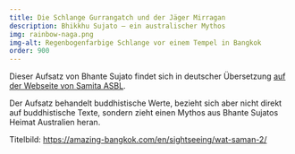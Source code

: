 ```yaml
---
title: Die Schlange Gurrangatch und der Jäger Mirragan
description: Bhikkhu Sujato – ein australischer Mythos
img: rainbow-naga.png
img-alt: Regenbogenfarbige Schlange vor einem Tempel in Bangkok
order: 900
---
```


Dieser Aufsatz von Bhante Sujato findet sich in deutscher Übersetzung [auf der Webseite von Samita ASBL](https://www.samita.be/de/2019/07/22/deutsch-die-schlange-gurrangatch-und-der-jager-mirragan/).

Der Aufsatz behandelt buddhistische Werte, bezieht sich aber nicht direkt auf buddhistische Texte, sondern zieht einen Mythos aus Bhante Sujatos Heimat Australien heran.

Titelbild: https://amazing-bangkok.com/en/sightseeing/wat-saman-2/